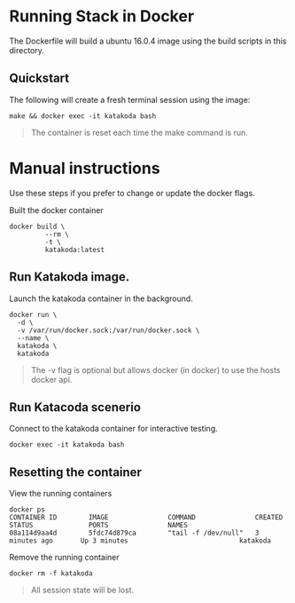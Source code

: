 # Running Stack in Docker

The Dockerfile will build a ubuntu 16.0.4 image using the build scripts in this directory.

## Quickstart 

The following will create a fresh terminal session using the image:

```shell
make && docker exec -it katakoda bash
```

> The container is reset each time the make command is run.

# Manual instructions

Use these steps if you prefer to change or update the docker flags.

Built the docker container

```shell
docker build \
         --rm \
         -t \
         katakoda:latest
```

## Run Katakoda image.

Launch the katakoda container in the background.

```shell
docker run \
  -d \
  -v /var/run/docker.sock:/var/run/docker.sock \
  --name \
  katakoda \
  katakoda
```

> The -v flag is optional but allows docker (in docker) to use the hosts docker api.

## Run Katacoda scenerio 

Connect to the katakoda container for interactive testing.


```shell
docker exec -it katakoda bash
```

## Resetting the container

View the running containers

```shell
docker ps
CONTAINER ID        IMAGE               COMMAND               CREATED             STATUS              PORTS               NAMES
08a114d9aa4d        5fdc74d879ca        "tail -f /dev/null"   3 minutes ago       Up 3 minutes                            katakoda
```

Remove the running container

```shell
docker rm -f katakoda
```

> All session state will be lost.
